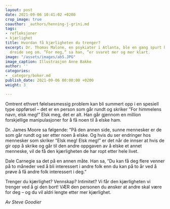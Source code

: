 ```yaml
---
layout: post
date: 2021-09-06 10:41:02 +0200
crop_image: true
coauthor: _authors/henning-j-grini.md
tags:
- refleksjoner
- kjærlighet
title: Hvordan få kjærligheten du trenger?
excerpt: Dr. Thomas Malone, en psykiater i Atlanta, ble en gang spurt hva psykiatri
  dreide seg om. ”For meg,” sa han, ”er svaret mer og mer klart.
image: "/assets/images/ab5.JPG"
image_caption: Illustrasjon Anne Bakke
author: ''
categories:
- _category/boker.md
publish_date: 2021-09-06 00:00:00 +0200
weight: 3

---
```

 Omtrent ethvert følelsesmessig problem kan bli summert opp i en spesiell type oppførsel – det er en person som går rundt og skriker ”For himmelens navn, elsk meg!” Elsk meg, det er alt. Han går gjennom en million forskjellige manipulasjoner for å få noen til å elske ham.

Dr. James Moore sa følgende: ”På den annen side, sunne mennesker er de som går rundt og ser etter noen å elske. Og hvis du ser endringer hos mennesker som skriker ”Elsk meg! Elsk meg!” er det når de innser at hvis de gir opp å skrike og går til den andre oppgaven av å elske et annet menneske, vil de få den kjærligheten de har ropt etter hele livet.

Dale Carnegie sa det på en annen måte. Han sa, ”Du kan få deg flere venner på to måneder ved å bli interessert i andre folk enn du kan på to år ved å prøve å få andre folk interessert i deg.”

Trenger du kjærlighet? Vennskap? Intimitet? Vi får den kjærligheten vi trenger ved å gi den bort! VÆR den personen du ønsker at andre skal være for deg – og du vil aldri lengte etter mer kjærlighet.

_Av Steve Goodier_